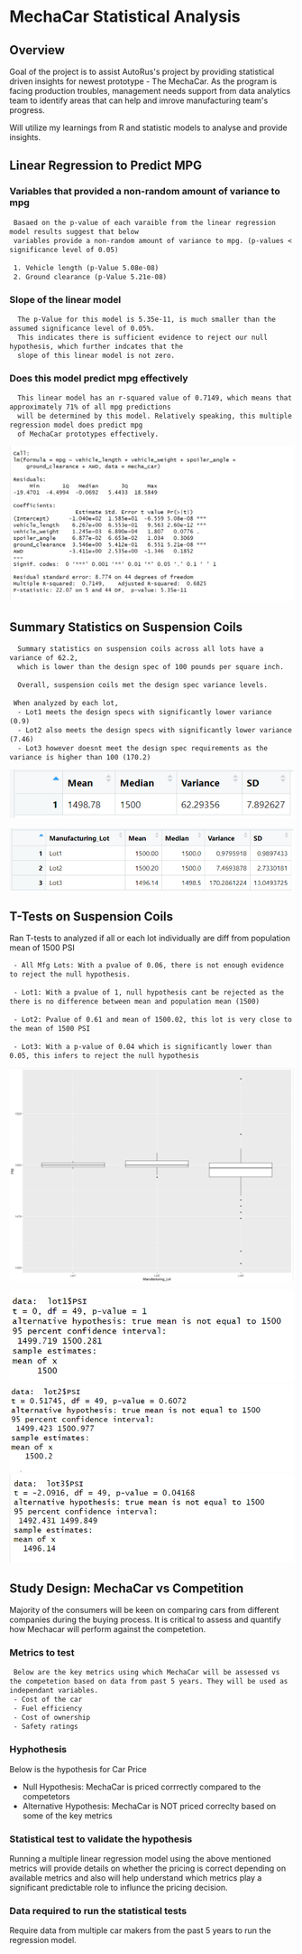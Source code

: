 # MechaCar Statistical Analysis

## Overview

   Goal of the project is to assist AutoRus's project by providing statistical driven insights for newest prototype - The MechaCar. As the program is facing production troubles, management needs support from data analytics team to identify areas that can help and imrove manufacturing team's progress. 
   
   Will utilize my learnings from R and statistic models to analyse and provide insights. 
     
## Linear Regression to Predict MPG

### Variables that provided a non-random amount of variance to mpg
     Basaed on the p-value of each varaible from the linear regression model results suggest that below 
     variables provide a non-random amount of variance to mpg. (p-values < significance level of 0.05)
     
     1. Vehicle length (p-Value 5.08e-08)
     2. Ground clearance (p-Value 5.21e-08)
     
### Slope of the linear model
      The p-Value for this model is 5.35e-11, is much smaller than the assumed significance level of 0.05%. 
      This indicates there is sufficient evidence to reject our null hypothesis, which further indcates that the 
      slope of this linear model is not zero.

### Does this model predict mpg effectively
      This linear model has an r-squared value of 0.7149, which means that approximately 71% of all mpg predictions 
      will be determined by this model. Relatively speaking, this multiple regression model does predict mpg 
      of MechaCar prototypes effectively.

![](https://github.com/SuniAnalytics/MechaCar_Statistical_Analysis/blob/main/Resources/Linear%20Regression%20to%20Predict%20MPG.png)

## Summary Statistics on Suspension Coils
    
      Summary statistics on suspension coils across all lots have a variance of 62.2, 
      which is lower than the design spec of 100 pounds per square inch.
      
      Overall, suspension coils met the design spec variance levels.

     When analyzed by each lot, 
      - Lot1 meets the design specs with significantly lower variance (0.9)
      - Lot2 also meets the design specs with significantly lower variance (7.46)
      - Lot3 however doesnt meet the design spec requirements as the variance is higher than 100 (170.2)
      
![](https://github.com/SuniAnalytics/MechaCar_Statistical_Analysis/blob/main/Resources/Total_summery.png)

![](https://github.com/SuniAnalytics/MechaCar_Statistical_Analysis/blob/main/Resources/lot_summery.png)


## T-Tests on Suspension Coils

   Ran T-tests to analyzed if all or each lot individually are diff from population mean of 1500 PSI
      
     - All Mfg Lots: With a pvalue of 0.06, there is not enough evidence to reject the null hypothesis.
     
     - Lot1: With a pvalue of 1, null hypothesis cant be rejected as the there is no difference between mean and population mean (1500)

     - Lot2: Pvalue of 0.61 and mean of 1500.02, this lot is very close to the mean of 1500 PSI
     
     - Lot3: With a p-value of 0.04 which is significantly lower than 0.05, this infers to reject the null hypothesis
     
     
![](https://github.com/SuniAnalytics/MechaCar_Statistical_Analysis/blob/main/Resources/boxplot_by_lots.png)

![](https://github.com/SuniAnalytics/MechaCar_Statistical_Analysis/blob/main/Resources/ttest_lot1.png)
![](https://github.com/SuniAnalytics/MechaCar_Statistical_Analysis/blob/main/Resources/ttest_lot2.png)
![](https://github.com/SuniAnalytics/MechaCar_Statistical_Analysis/blob/main/Resources/ttest_lot3.png)


## Study Design: MechaCar vs Competition

   Majority of the consumers will be keen on comparing cars from different companies during the buying process. It is critical to assess and quantify how Mechacar will perform against the competetion. 

### Metrics to test
     Below are the key metrics using which MechaCar will be assessed vs the competetion based on data from past 5 years. They will be used as independant variables.
     - Cost of the car
     - Fuel efficiency 
     - Cost of ownership
     - Safety ratings

### Hyphothesis 
   Below is the hypothesis for Car Price
   
   - Null Hypothesis: MechaCar is priced corrrectly compared to the competetors
   - Alternative Hypothesis: MechaCar is NOT priced correclty based on some of the key metrics

### Statistical test to validate the hypothesis

  Running a multiple linear regression model using the above mentioned metrics will provide details on whether the pricing is correct depending on available metrics and also will help understand which metrics play a significant predictable role to influnce the pricing decision.

### Data required to run the statistical tests
       
   Require data from multiple car makers from the past 5 years to run the regression model.
